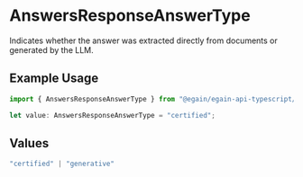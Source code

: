 # AnswersResponseAnswerType

Indicates whether the answer was extracted directly from documents or generated by the LLM.

## Example Usage

```typescript
import { AnswersResponseAnswerType } from "@egain/egain-api-typescript/models";

let value: AnswersResponseAnswerType = "certified";
```

## Values

```typescript
"certified" | "generative"
```